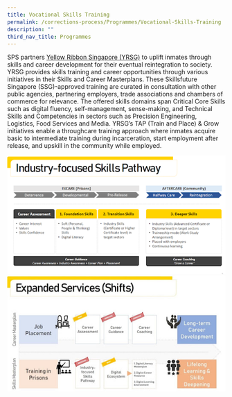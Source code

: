 ```yaml
---
title: Vocational Skills Training
permalink: /corrections-process/Programmes/Vocational-Skills-Training
description: ""
third_nav_title: Programmes
---
```

SPS partners [Yellow Ribbon Singapore (YRSG)](https://www.yellowribbon.gov.sg/) to uplift inmates through skills and career development for their eventual reintegration to society. YRSG provides skills training and career opportunities through various initiatives in their Skills and Career Masterplans. These Skillsfuture Singapore (SSG)-approved training are curated in consultation with other public agencies, partnering employers, trade associations and chambers of commerce for relevance. The offered skills domains span Critical Core Skills such as digital fluency, self-management, sense-making, and Technical Skills and Competencies in sectors such as Precision Engineering, Logistics, Food Services and Media. YRSG’s TAP (Train and Place) & Grow initiatives enable a throughcare training approach where inmates acquire basic to intermediate training during incarceration, start employment after release, and upskill in the community while employed.

<div class="container">
  <div class="row">
    <div class="col">
    <img alt="" src="https://raw.githubusercontent.com/isomerpages/pris-test/staging/images/IFSP.jpg">
    </div>
    <div class="col">
      <img alt="" src="https://raw.githubusercontent.com/isomerpages/pris-test/staging/images/ES.png">
    </div>
  </div>
 </div>